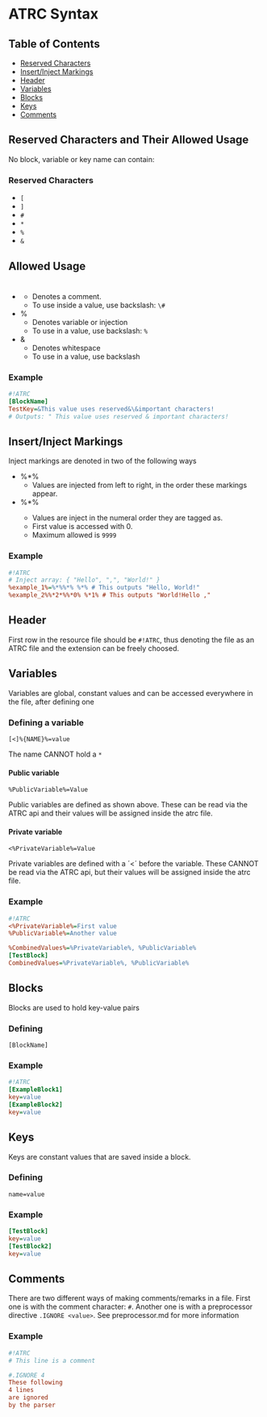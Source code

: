 # ATRC Syntax

## Table of Contents

- [Reserved Characters](#Reserved-Characters-and-Their-Allowed-Usage)
- [Insert/Inject Markings](#insertinject-markings)
- [Header](#header)
- [Variables](#variables)
- [Blocks](#blocks)
- [Keys](#keys)
- [Comments](#comments)

## Reserved Characters and Their Allowed Usage

No block, variable or key name can contain:

### Reserved Characters

- `[`
- `]`
- `#`
- `*`
- `%`
- `&`

## Allowed Usage 

- #
    - Denotes a comment.
    - To use inside a value, use backslash: `\#` 
- %
    - Denotes variable or injection
    - To use in a value, use backslash: `%`
- &
    - Denotes whitespace
    - To use in a value, use backslash

### Example

```ini
#!ATRC
[BlockName]
TestKey=&This value uses reserved&\&important characters!
# Outputs: " This value uses reserved & important characters!
```

## Insert/Inject Markings

Inject markings are denoted in two of the following ways

- %*%
    - Values are injected from left to right, in the order these markings appear.
- %*<num>%
    - Values are inject in the numeral order they are tagged as.
    - First value is accessed with 0.
    - Maximum <num> allowed is `9999`
### Example

```ini
#!ATRC
# Inject array: { "Hello", ",", "World!" }
%example_1%=%*%%*% %*% # This outputs "Hello, World!"
%example_2%%*2*%%*0% %*1% # This outputs "World!Hello ,"
```


## Header
First row in the resource file should be `#!ATRC`, thus denoting the file as an ATRC file and the extension can be freely choosed.

## Variables

Variables are global, constant values and can be accessed everywhere in the file, after defining one


### Defining a variable

`[<]%{NAME}%=value`

The name CANNOT hold a `*`

#### Public variable

`%PublicVariable%=Value`

Public variables are defined as shown above. 
These can be read via the ATRC api and their values will be assigned inside the atrc file. 

#### Private variable

`<%PrivateVariable%=Value`

Private variables are defined with a ´<´ before the variable. 
These CANNOT be read via the ATRC api, but their values will be assigned inside the atrc file.   

### Example

```ini
#!ATRC
<%PrivateVariable%=First value
%PublicVariable%=Another value

%CombinedValues%=%PrivateVariable%, %PublicVariable%
[TestBlock]
CombinedValues=%PrivateVariable%, %PublicVariable%
```

## Blocks

Blocks are used to hold key-value pairs

### Defining

`[BlockName]`

### Example

```ini
#!ATRC
[ExampleBlock1]
key=value
[ExampleBlock2]
key=value
```

## Keys

Keys are constant values that are saved inside a block.

### Defining

`name=value` 

### Example

```ini
[TestBlock]
key=value
[TestBlock2]
key=value
```


## Comments
There are two different ways of making comments/remarks in a file. 
First one is with the comment character: `#`. 
Another one is with a preprocessor directive `.IGNORE <value>`. See preprocessor.md for more information

### Example

```ini
#!ATRC
# This line is a comment

#.IGNORE 4
These following
4 lines
are ignored
by the parser
```
